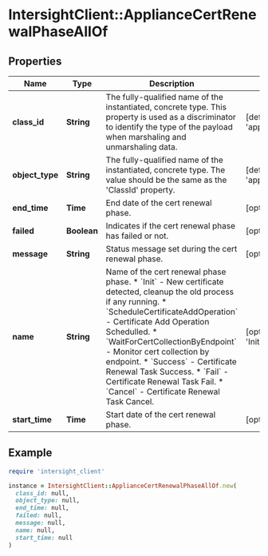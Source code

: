 # IntersightClient::ApplianceCertRenewalPhaseAllOf

## Properties

| Name | Type | Description | Notes |
| ---- | ---- | ----------- | ----- |
| **class_id** | **String** | The fully-qualified name of the instantiated, concrete type. This property is used as a discriminator to identify the type of the payload when marshaling and unmarshaling data. | [default to &#39;appliance.CertRenewalPhase&#39;] |
| **object_type** | **String** | The fully-qualified name of the instantiated, concrete type. The value should be the same as the &#39;ClassId&#39; property. | [default to &#39;appliance.CertRenewalPhase&#39;] |
| **end_time** | **Time** | End date of the cert renewal phase. | [optional][readonly] |
| **failed** | **Boolean** | Indicates if the cert renewal phase has failed or not. | [optional][readonly] |
| **message** | **String** | Status message set during the cert renewal phase. | [optional][readonly] |
| **name** | **String** | Name of the cert renewal phase phase. * &#x60;Init&#x60; - New certificate detected, cleanup the old process if any running. * &#x60;ScheduleCertificateAddOperation&#x60; - Certificate Add Operation Schedulled. * &#x60;WaitForCertCollectionByEndpoint&#x60; - Monitor cert collection by endpoint. * &#x60;Success&#x60; - Certificate Renewal Task Success. * &#x60;Fail&#x60; - Certificate Renewal Task Fail. * &#x60;Cancel&#x60; - Certificate Renewal Task Cancel. | [optional][readonly][default to &#39;Init&#39;] |
| **start_time** | **Time** | Start date of the cert renewal phase. | [optional][readonly] |

## Example

```ruby
require 'intersight_client'

instance = IntersightClient::ApplianceCertRenewalPhaseAllOf.new(
  class_id: null,
  object_type: null,
  end_time: null,
  failed: null,
  message: null,
  name: null,
  start_time: null
)
```

